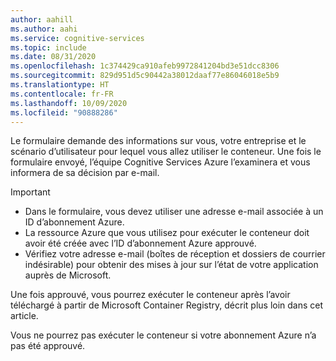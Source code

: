 ```yaml
---
author: aahill
ms.author: aahi
ms.service: cognitive-services
ms.topic: include
ms.date: 08/31/2020
ms.openlocfilehash: 1c374429ca910afeb9972841204bd3e51dcc8306
ms.sourcegitcommit: 829d951d5c90442a38012daaf77e86046018e5b9
ms.translationtype: HT
ms.contentlocale: fr-FR
ms.lasthandoff: 10/09/2020
ms.locfileid: "90888286"
---
```

Le formulaire demande des informations sur vous, votre entreprise et le scénario d’utilisateur pour lequel vous allez utiliser le conteneur. Une fois le formulaire envoyé, l’équipe Cognitive Services Azure l’examinera et vous informera de sa décision par e-mail.

> [!IMPORTANT]
> * Dans le formulaire, vous devez utiliser une adresse e-mail associée à un ID d’abonnement Azure.
> * La ressource Azure que vous utilisez pour exécuter le conteneur doit avoir été créée avec l’ID d’abonnement Azure approuvé. 
> * Vérifiez votre adresse e-mail (boîtes de réception et dossiers de courrier indésirable) pour obtenir des mises à jour sur l’état de votre application auprès de Microsoft.

Une fois approuvé, vous pourrez exécuter le conteneur après l’avoir téléchargé à partir de Microsoft Container Registry, décrit plus loin dans cet article. 

Vous ne pourrez pas exécuter le conteneur si votre abonnement Azure n’a pas été approuvé.